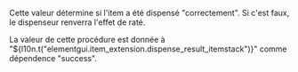 Cette valeur détermine si l'item a été dispensé "correctement". Si c'est faux, le dispenseur renverra l'effet de raté.

La valeur de cette procédure est donnée à "${l10n.t("elementgui.item_extension.dispense_result_itemstack")}"
comme dépendence "success".